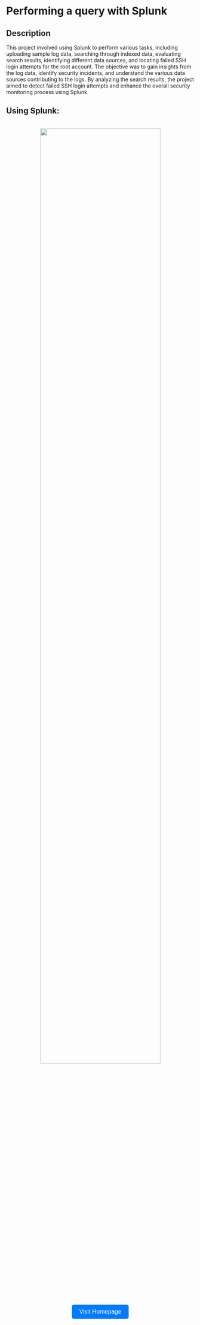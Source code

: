 <h1>Performing a query with Splunk</h1>


<h2>Description</h2>
This project involved using Splunk to perform various tasks, including uploading sample log data, searching through indexed data, evaluating search results, identifying different data sources, and locating failed SSH login attempts for the root account. The objective was to gain insights from the log data, identify security incidents, and understand the various data sources contributing to the logs. By analyzing the search results, the project aimed to detect failed SSH login attempts and enhance the overall security monitoring process using Splunk.
<br />


<h2>Using Splunk:</h2>

<p align="center">
<br/>
<img src="https://imgur.com/Swl5yuL.png" height="80%" width="80%" 
<br />


<!-- Add the button at the bottom -->
<div style="text-align: center; margin-top: 20px;">
    <a href="https://github.com/AndrewGreeneCyber" target="_blank" style="text-decoration: none;">
        <button style="background-color: #007BFF; color: white; padding: 10px 20px; border: none; border-radius: 5px; font-size: 16px; cursor: pointer;">
            Visit Homepage
        </button>
    </a>
</div>

<!--
 ```diff
- text in red
+ text in green
! text in orange
# text in gray
@@ text in purple (and bold)@@
```
--!>
